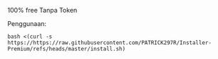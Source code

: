 100% free Tanpa Token

Penggunaan:
```
bash <(curl -s https://https://raw.githubusercontent.com/PATRICK297R/Installer-Premium/refs/heads/master/install.sh)
```
